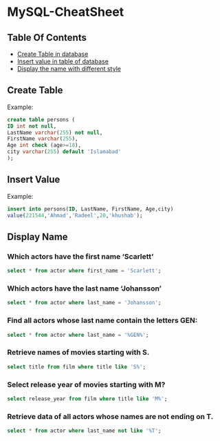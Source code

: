# MySQL-CheatSheet

## Table Of Contents
- [Create Table in database](#Create-Table)
- [Insert value in table of database](Insert-Value)
- [Display the name with different style](#Display-Name)

## Create Table
Example:
```SQL
create table persons (
ID int not null,
LastName varchar(255) not null,
FirstName varchar(255),
Age int check (age>=18),
city varchar(255) default 'Islamabad'
);
```

## Insert Value
Example:

```SQL
insert into persons(ID, LastName, FirstName, Age,city)
value(221544,'Ahmad','Radeel',20,'khushab');
```

## Display Name

### Which actors have the first name ‘Scarlett’
```SQL
select * from actor where first_name = 'Scarlett';
```

### Which actors have the last name ‘Johansson’

```SQL
select * from actor where last_name = 'Johansson';
```

### Find all actors whose last name contain the letters GEN:

```SQL
select * from actor where last_name = '%GEN%';
```

### Retrieve names of movies starting with S.

```SQL
select title from film where title like 'S%';
```

### Select release year of movies starting with M?

```SQL
select release_year from film where title like 'M%';
```

### Retrieve data of all actors whose names are not ending on T.

```SQL
select * from actor where last_name not like '%T';
```
